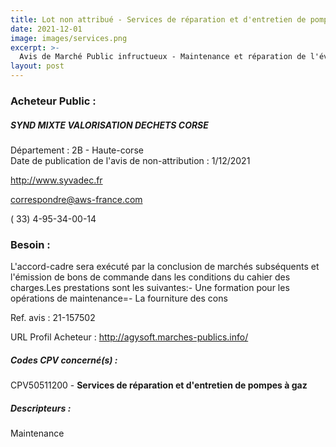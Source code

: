 ```yaml
---
title: Lot non attribué - Services de réparation et d'entretien de pompes à gaz
date: 2021-12-01
image: images/services.png
excerpt: >-
  Avis de Marché Public infructueux - Maintenance et réparation de l'évaporateur biogaz de Viggianello
layout: post
---
```


### Acheteur Public :
##### SYND MIXTE VALORISATION DECHETS CORSE
Département : 2B - Haute-corse<br/>
Date de publication de l'avis de non-attribution : 1/12/2021


http://www.syvadec.fr

correspondre@aws-france.com

( 33) 4-95-34-00-14
### Besoin :

L'accord-cadre sera exécuté par la conclusion de marchés subséquents et l'émission de bons de commande dans les conditions du cahier des charges.Les prestations sont les suivantes:- Une formation pour les opérations de maintenance=- La fourniture des cons

Ref. avis : 21-157502

URL Profil Acheteur : http://agysoft.marches-publics.info/

##### Codes CPV concerné(s) :
CPV50511200 - **Services de réparation et d'entretien de pompes à gaz** <br/>

##### Descripteurs :
Maintenance <br/>
